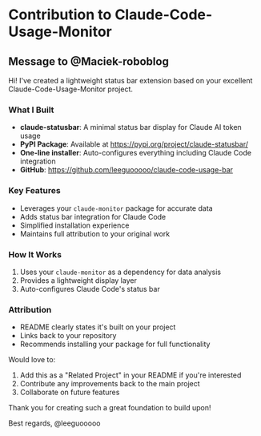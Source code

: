# Contribution to Claude-Code-Usage-Monitor

## Message to @Maciek-roboblog

Hi! I've created a lightweight status bar extension based on your excellent Claude-Code-Usage-Monitor project.

### What I Built
- **claude-statusbar**: A minimal status bar display for Claude AI token usage
- **PyPI Package**: Available at https://pypi.org/project/claude-statusbar/
- **One-line installer**: Auto-configures everything including Claude Code integration
- **GitHub**: https://github.com/leeguooooo/claude-code-usage-bar

### Key Features
- Leverages your `claude-monitor` package for accurate data
- Adds status bar integration for Claude Code
- Simplified installation experience
- Maintains full attribution to your original work

### How It Works
1. Uses your `claude-monitor` as a dependency for data analysis
2. Provides a lightweight display layer
3. Auto-configures Claude Code's status bar

### Attribution
- README clearly states it's built on your project
- Links back to your repository
- Recommends installing your package for full functionality

Would love to:
1. Add this as a "Related Project" in your README if you're interested
2. Contribute any improvements back to the main project
3. Collaborate on future features

Thank you for creating such a great foundation to build upon!

Best regards,
@leeguooooo